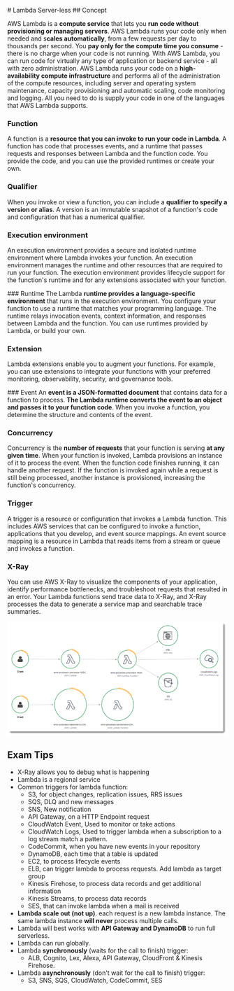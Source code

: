 # Lambda Server-less
## Concept

AWS Lambda is a **compute service** that lets you **run code without provisioning or managing servers**. AWS Lambda runs your code only when needed and s**cales automatically**, from a few requests per day to thousands per second. You **pay only for the compute time you consume** - there is no charge when your code is not running. With AWS Lambda, you can run code for virtually any type of application or backend service - all with zero administration. AWS Lambda runs your code on a **high-availability compute infrastructure** and performs all of the administration of the compute resources, including server and operating system maintenance, capacity provisioning and automatic scaling, code monitoring and logging. All you need to do is supply your code in one of the languages that AWS Lambda supports.

### Function
A function is a **resource that you can invoke to run your code in Lambda**. A function has code that processes events, and a runtime that passes requests and responses between Lambda and the function code. You provide the code, and you can use the provided runtimes or create your own.

### Qualifier
When you invoke or view a function, you can include a **qualifier to specify a version or alias**. A version is an immutable snapshot of a function's code and configuration that has a numerical qualifier.

### Execution environment
An execution environment provides a secure and isolated runtime environment where Lambda invokes your function. An execution environment manages the runtime and other resources that are required to run your function. The execution environment provides lifecycle support for the function's runtime and for any extensions associated with your function.

### Runtime
The Lambda **runtime provides a language-specific environment** that runs in the execution environment. You configure your function to use a runtime that matches your programming language. The runtime relays invocation events, context information, and responses between Lambda and the function. You can use runtimes provided by Lambda, or build your own.

### Extension
Lambda extensions enable you to augment your functions. For example, you can use extensions to integrate your functions with your preferred monitoring, observability, security, and governance tools.

### Event
An **event is a JSON-formatted document** that contains data for a function to process. **The Lambda runtime converts the event to an object and passes it to your function code**. When you invoke a function, you determine the structure and contents of the event.

### Concurrency
Concurrency is the **number of requests** that your function is serving **at any given time**. When your function is invoked, Lambda provisions an instance of it to process the event. When the function code finishes running, it can handle another request. If the function is invoked again while a request is still being processed, another instance is provisioned, increasing the function's concurrency.

### Trigger
A trigger is a resource or configuration that invokes a Lambda function. This includes AWS services that can be configured to invoke a function, applications that you develop, and event source mappings. An event source mapping is a resource in Lambda that reads items from a stream or queue and invokes a function.

### X-Ray

You can use AWS X-Ray to visualize the components of your application, identify performance bottlenecks, and troubleshoot requests that resulted in an error. Your Lambda functions send trace data to X-Ray, and X-Ray processes the data to generate a service map and searchable trace summaries.

![XRay](./xray.png)

## Exam Tips
* X-Ray allows you to debug what is happening
* Lambda is a regional service
* Common triggers for lambda function:
  * S3, for object changes, replication issues, RRS issues
  * SQS, DLQ and new messages
  * SNS, New notification
  * API Gateway, on a HTTP Endpoint request
  * CloudWatch Event, Used to monitor or take actions
  * CloudWatch Logs, Used to trigger lambda when a subscription to a log stream match a pattern.
  * CodeCommit, when you have new events in your repository
  * DynamoDB, each time that a table is updated
  * EC2, to process lifecycle events
  * ELB, can trigger lambda to process requests. Add lambda as target group
  * Kinesis Firehose, to process data records and get additional information
  * Kinesis Streams, to process data records
  * SES, that can invoke lambda when a mail is received
* **Lambda scale out (not up)**. each request is a new lambda instance. The same lambda instance **will never** process multiple calls.
* Lambda will best works with **API Gateway and DynamoDB** to run full serverless. 
* Lambda can run globally. 
* Lambda **synchronously** (waits for the call to finish) trigger:
  * ALB, Cognito, Lex, Alexa, API Gateway, CloudFront & Kinesis Firehose.
* Lambda **asynchronously** (don't wait for the call to finish) trigger:
  * S3, SNS, SQS, CloudWatch, CodeCommit, SES
  